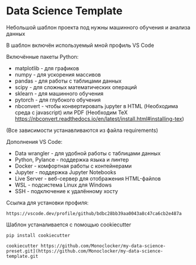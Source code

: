 # Data Science Template

Небольшой шаблон проекта под нужны машинного обучения и анализа данных

В шаблон включён используемый мной профиль VS Code

Включённые пакеты Python:

- matplotlib - для графиков
- numpy - для ускорения массивов
- pandas - для работы с таблицами данных
- scipy - для сложных математических операций
- sklearn - для машинного обучения
- pytorch - для глубокого обучения
- nbconvert - чтобы конвертировать jupyter в HTML (Необходима среда с javascript) или PDF (Необходим TeX https://nbconvert.readthedocs.io/en/latest/install.html#installing-tex)

(Все зависимости устанавливаются из файла requirements)

Дополнения VS Code:

- Data wrangler - для удобной работы с таблицами данных
- Python, Pylance - поддержка языка и линтер
- Docker - комфортная работы с контейнерами
- Jupyter - поддержка Jupyter Notebooks
- Live Server - веб-сервер для отображения HTML-файлов
- WSL - подсистема Linux для Windows 
- SSH - подключение к удалённому хосту

Ссылка для установки профиля:

```
https://vscode.dev/profile/github/bdbc28bb39aa0043a8c47ca6cb2e487a
```

Шаблон устаналивается с помощью cookiecutter

```
pip install cookiecutter
```

```
cookiecutter https://github.com/Monoclocker/my-data-science-preset.git](https://github.com/Monoclocker/my-data-science-template.git
```
